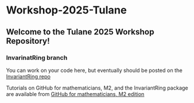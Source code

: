 # Workshop-2025-Tulane

## Welcome to the Tulane 2025 Workshop Repository!

### InvarinatRing branch

You can work on your code here, but eventually should be posted on the [InvariantRing repo](https://github.com/galettof/InvariantRing)

Tutorials on GitHub for mathematicians, M2, and the InvariantRing package are available from [GitHub for mathematicians, M2 edition](https://fragandi.github.io/CURITutorialDevelopment2025/ch-M2.html) 
